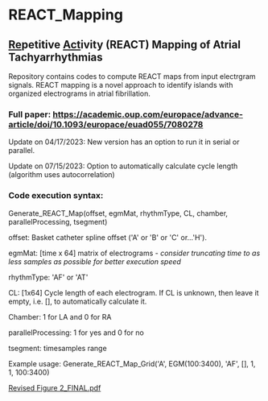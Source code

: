 # REACT_Mapping
## <ins>Re</ins>petitive <ins>Act</ins>ivity (REACT) Mapping of Atrial Tachyarrhythmias
Repository contains codes to compute REACT maps from input electrgram signals. REACT mapping is a novel approach to identify islands with organized electrograms in atrial fibrillation.

### Full paper: https://academic.oup.com/europace/advance-article/doi/10.1093/europace/euad055/7080278 

Update on 04/17/2023: New version has an option to run it in serial or parallel.

Update on 07/15/2023: Option to automatically calculate cycle length (algorithm uses autocorrelation)

### Code execution syntax: 

Generate_REACT_Map(offset, egmMat, rhythmType, CL, chamber, parallelProcessing, tsegment)

offset: Basket catheter spline offset ('A' or 'B' or 'C' or...'H'). 

egmMat: [time x 64] matrix of electrograms - *consider truncating time to as less samples as possible for better execution speed*

rhythmType: 'AF' or 'AT'

CL: [1x64] Cycle length of each electrogram. If CL is unknown, then leave it empty, i.e. [], to automatically calculate it.

Chamber: 1 for LA and 0 for RA

parallelProcessing: 1 for yes and 0 for no

tsegment: timesamples range

Example usage: Generate_REACT_Map_Grid('A', EGM(100:3400), 'AF', [], 1, 1, 100:3400)

[Revised Figure 2_FINAL.pdf](https://github.com/NarayanLab/REACT_Mapping/files/12062851/Revised.Figure.2_FINAL.pdf)
